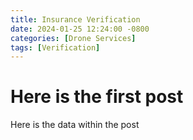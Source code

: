 ```yaml
---
title: Insurance Verification
date: 2024-01-25 12:24:00 -0800
categories: [Drone Services]
tags: [Verification]
---
```


# Here is the first post

Here is the data within the post